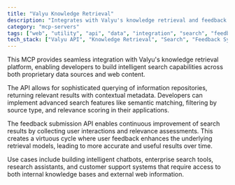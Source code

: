 ```yaml
---
title: "Valyu Knowledge Retrieval"
description: "Integrates with Valyu's knowledge retrieval and feedback APIs for searching proprietary/web sources and submitting user feedback."
category: "mcp-servers"
tags: ["web", "utility", "api", "data", "integration", "search", "feedback", "intelligent systems"]
tech_stack: ["Valyu API", "Knowledge Retrieval", "Search", "Feedback Systems", "Web APIs", "Semantic Matching", "Relevance Scoring"]
---
```


This MCP provides seamless integration with Valyu's knowledge retrieval platform, enabling developers to build intelligent search capabilities across both proprietary data sources and web content. 

The API allows for sophisticated querying of information repositories, returning relevant results with contextual metadata. Developers can implement advanced search features like semantic matching, filtering by source type, and relevance scoring in their applications.

The feedback submission API enables continuous improvement of search results by collecting user interactions and relevance assessments. This creates a virtuous cycle where user feedback enhances the underlying retrieval models, leading to more accurate and useful results over time. 

Use cases include building intelligent chatbots, enterprise search tools, research assistants, and customer support systems that require access to both internal knowledge bases and external web information.